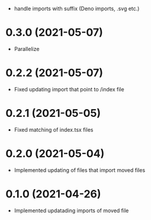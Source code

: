 - handle imports with suffix (Deno imports, .svg etc.)

# 0.3.0 (2021-05-07)
- Parallelize

# 0.2.2 (2021-05-07)
- Fixed updating import that point to /index file

# 0.2.1 (2021-05-05)

- Fixed matching of index.tsx files

# 0.2.0 (2021-05-04)

- Implemented updating of files that import moved files

# 0.1.0 (2021-04-26)

- Implemented updatading imports of moved file
